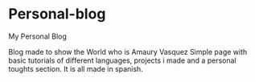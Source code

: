 # Personal-blog

My Personal Blog

Blog made to show the World who is Amaury Vasquez
Simple page with basic tutorials of different languages,
projects i made and a personal toughts section.
It is all made in spanish.
